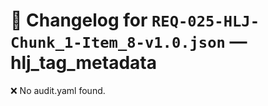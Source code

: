 # 📝 Changelog for `REQ-025-HLJ-Chunk_1-Item_8-v1.0.json` — **hlj_tag_metadata**

❌ No audit.yaml found.
